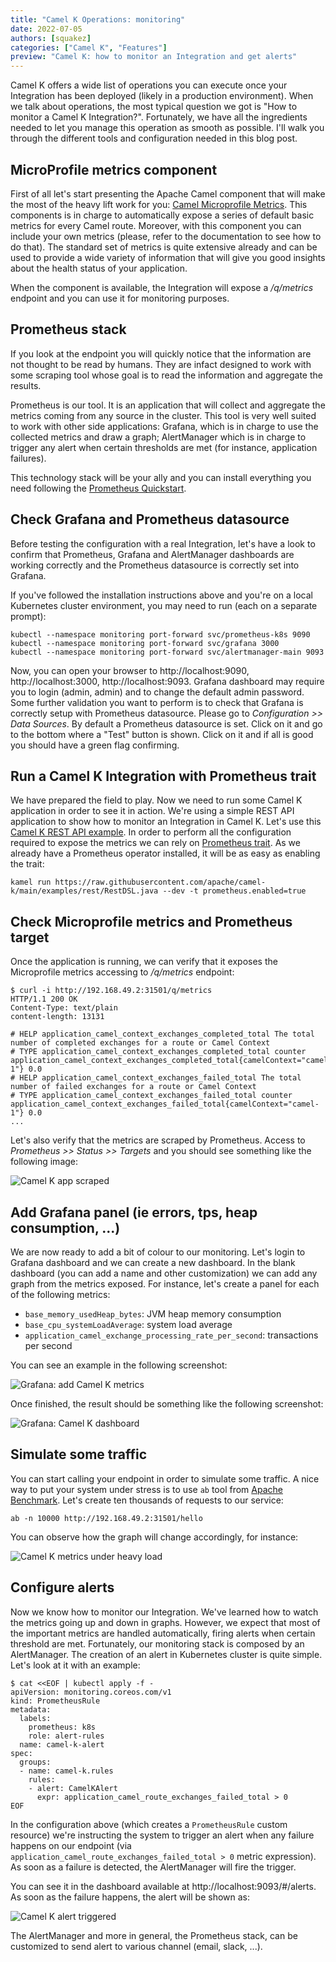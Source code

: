 ```yaml
---
title: "Camel K Operations: monitoring"
date: 2022-07-05
authors: [squakez]
categories: ["Camel K", "Features"]
preview: "Camel K: how to monitor an Integration and get alerts"
---
```


Camel K offers a wide list of operations you can execute once your Integration has been deployed (likely in a production environment). When we talk about operations, the most typical question we got is "How to monitor a Camel K Integration?". Fortunately, we have all the ingredients needed to let you manage this operation as smooth as possible. I'll walk you through the different tools and configuration needed in this blog post.

## MicroProfile metrics component

First of all let's start presenting the Apache Camel component that will make the most of the heavy lift work for you: [Camel Microprofile Metrics](/components/3.20.x/microprofile-metrics-component.html). This components is in charge to automatically expose a series of default basic metrics for every Camel route. Moreover, with this component you can include your own metrics (please, refer to the documentation to see how to do that). The standard set of metrics is quite extensive already and can be used to provide a wide variety of information that will give you good insights about the health status of your application.

When the component is available, the Integration will expose a _/q/metrics_ endpoint and you can use it for monitoring purposes.

## Prometheus stack 

If you look at the endpoint you will quickly notice that the information are not thought to be read by humans. They are infact designed to work with some scraping tool whose goal is to read the information and aggregate the results.

Prometheus is our tool. It is an application that will collect and aggregate the metrics coming from any source in the cluster. This tool is very well suited to work with other side applications: Grafana, which is in charge to use the collected metrics and draw a graph; AlertManager which is in charge to trigger any alert when certain thresholds are met (for instance, application failures).

This technology stack will be your ally and you can install everything you need following the [Prometheus Quickstart](https://prometheus-operator.dev/docs/prologue/quick-start/).

## Check Grafana and Prometheus datasource

Before testing the configuration with a real Integration, let's have a look to confirm that Prometheus, Grafana and AlertManager dashboards are working correctly and the Prometheus datasource is correctly set into Grafana.

If you've followed the installation instructions above and you're on a local Kubernetes cluster environment, you may need to run (each on a separate prompt):

```
kubectl --namespace monitoring port-forward svc/prometheus-k8s 9090
kubectl --namespace monitoring port-forward svc/grafana 3000
kubectl --namespace monitoring port-forward svc/alertmanager-main 9093
```

Now, you can open your browser to http://localhost:9090, http://localhost:3000, http://localhost:9093. Grafana dashboard may require you to login (admin, admin) and to change the default admin password. Some further validation you want to perform is to check that Grafana is correctly setup with Prometheus datasource. Please go to _Configuration >> Data Sources_. By default a Prometheus datasource is set. Click on it and go to the bottom where a "Test" button is shown. Click on it and if all is good you should have a green flag confirming.

## Run a Camel K Integration with Prometheus trait

We have prepared the field to play. Now we need to run some Camel K application in order to see it in action. We're using a simple REST API application to show how to monitor an Integration in Camel K. Let's use this [Camel K REST API example](https://github.com/apache/camel-k/blob/main/examples/rest/RestDSL.java). In order to perform all the configuration required to expose the metrics we can rely on [Prometheus trait](/camel-k/next/traits/prometheus.html). As we already have a Prometheus operator installed, it will be as easy as enabling the trait:

```
kamel run https://raw.githubusercontent.com/apache/camel-k/main/examples/rest/RestDSL.java --dev -t prometheus.enabled=true
```

## Check Microprofile metrics and Prometheus target

Once the application is running, we can verify that it exposes the Microprofile metrics accessing to _/q/metrics_ endpoint:

```
$ curl -i http://192.168.49.2:31501/q/metrics
HTTP/1.1 200 OK
Content-Type: text/plain
content-length: 13131

# HELP application_camel_context_exchanges_completed_total The total number of completed exchanges for a route or Camel Context
# TYPE application_camel_context_exchanges_completed_total counter
application_camel_context_exchanges_completed_total{camelContext="camel-1"} 0.0
# HELP application_camel_context_exchanges_failed_total The total number of failed exchanges for a route or Camel Context
# TYPE application_camel_context_exchanges_failed_total counter
application_camel_context_exchanges_failed_total{camelContext="camel-1"} 0.0
...
```

Let's also verify that the metrics are scraped by Prometheus. Access to _Prometheus >> Status >> Targets_ and you should see something like the following image:

![Camel K app scraped](./1-prometheus-camel-k-targets.png)

## Add Grafana panel (ie errors, tps, heap consumption, ...)

We are now ready to add a bit of colour to our monitoring. Let's login to Grafana dashboard and we can create a new dashboard. In the blank dashboard (you can add a name and other customization) we can add any graph from the metrics exposed. For instance, let's create a panel for each of the following metrics:

* `base_memory_usedHeap_bytes`: JVM heap memory consumption
* `base_cpu_systemLoadAverage`: system load average
* `application_camel_exchange_processing_rate_per_second`: transactions per second

You can see an example in the following screenshot:

![Grafana: add Camel K metrics](./2-add-grafana-panel.png)

Once finished, the result should be something like the following screenshot:

![Grafana: Camel K dashboard](./3-grafana-camel-k-dashboard.png)

## Simulate some traffic

You can start calling your endpoint in order to simulate some traffic. A nice way to put your system under stress is to use `ab` tool from [Apache Benchmark](https://httpd.apache.org/docs/2.4/programs/ab.html). Let's create ten thousands of requests to our service:

```
ab -n 10000 http://192.168.49.2:31501/hello
```
You can observe how the graph will change accordingly, for instance:

![Camel K metrics under heavy load](./4-rest-under-stress.png)

## Configure alerts

Now we know how to monitor our Integration. We've learned how to watch the metrics going up and down in graphs. However, we expect that most of the important metrics are handled automatically, firing alerts when certain threshold are met. Fortunately, our monitoring stack is composed by an AlertManager. The creation of an alert in Kubernetes cluster is quite simple. Let's look at it with an example:

```
$ cat <<EOF | kubectl apply -f -
apiVersion: monitoring.coreos.com/v1
kind: PrometheusRule
metadata:
  labels:
    prometheus: k8s
    role: alert-rules
  name: camel-k-alert
spec:
  groups:
  - name: camel-k.rules
    rules:
    - alert: CamelKAlert
      expr: application_camel_route_exchanges_failed_total > 0
EOF
```

In the configuration above (which creates a `PrometheusRule` custom resource) we're instructing the system to trigger an alert when any failure happens on our endpoint (via `application_camel_route_exchanges_failed_total > 0` metric expression). As soon as a failure is detected, the AlertManager will fire the trigger.

You can see it in the dashboard available at http://localhost:9093/#/alerts. As soon as the failure happens, the alert will be shown as:

![Camel K alert triggered](./5-alert-triggered.png)

The AlertManager and more in general, the Prometheus stack, can be customized to send alert to various channel (email, slack, ...).
